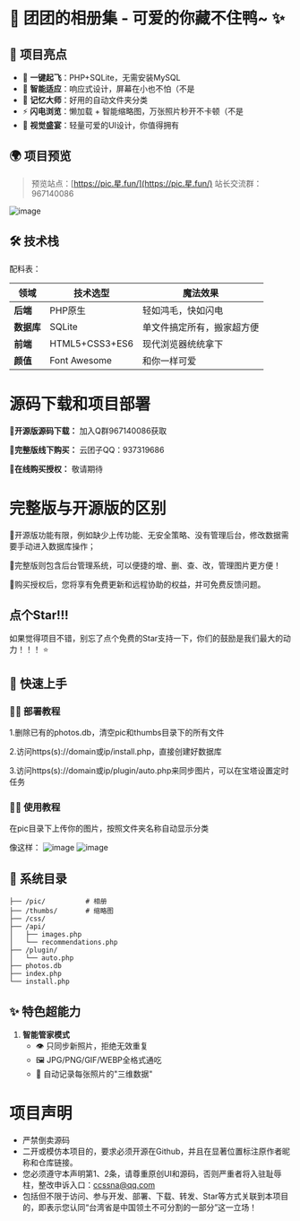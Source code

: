 # 🌈 团团的相册集 - 可爱的你藏不住鸭~ ✨

## 🎁 项目亮点

- 🚀 **一键起飞**：PHP+SQLite，无需安装MySQL
- 📱 **智能适应**：响应式设计，屏幕在小也不怕（不是
- 🧠 **记忆大师**：好用的自动文件夹分类
- ⚡ **闪电浏览**：懒加载 + 智能缩略图，万张照片秒开不卡顿（不是
- 🎨 **视觉盛宴**：轻量可爱的UI设计，你值得拥有

## 🌍 项目预览
> 预览站点：[https://pic.星.fun/](https://pic.星.fun/)
> 站长交流群：967140086

![image](https://github.com/user-attachments/assets/b56fd3d1-7487-4ac0-a545-fe7215419621)

## 🛠 技术栈
配料表：

| 领域       | 技术选型                 | 魔法效果                     |
|------------|--------------------------|------------------------------|
| **后端**   | PHP原生                  | 轻如鸿毛，快如闪电           |
| **数据库** | SQLite                   | 单文件搞定所有，搬家超方便    |
| **前端**   | HTML5+CSS3+ES6           | 现代浏览器统统拿下           |
| **颜值**   | Font Awesome             | 和你一样可爱           |

# 源码下载和项目部署
**🧡开源版源码下载：** 加入Q群967140086获取

**🩷完整版线下购买：** 云团子QQ：937319686

**🩵在线购买授权：** 敬请期待

# 完整版与开源版的区别
🧡开源版功能有限，例如缺少上传功能、无安全策略、没有管理后台，修改数据需要手动进入数据库操作；

🩵完整版则包含后台管理系统，可以便捷的增、删、查、改，管理图片更方便！

🩷购买授权后，您将享有免费更新和远程协助的权益，并可免费反馈问题。

## 点个Star!!!
如果觉得项目不错，别忘了点个免费的Star支持一下，你们的鼓励是我们最大的动力！！！ ⭐️


## 🚀 快速上手

### 🧑‍🍳 部署教程

1.删除已有的photos.db，清空pic和thumbs目录下的所有文件

2.访问https(s)://domain或ip/install.php，直接创建好数据库

3.访问https(s)://domain或ip/plugin/auto.php来同步图片，可以在宝塔设置定时任务

### 🧙‍♂️ 使用教程
在pic目录下上传你的图片，按照文件夹名称自动显示分类

像这样：
![image](https://github.com/user-attachments/assets/dd994c76-40ea-49c2-bc1b-23256cece9a7)
![image](https://github.com/user-attachments/assets/f748964f-f76c-4b3e-a12a-db3841213a84)

## 📂 系统目录

```
├── /pic/          # 相册
├── /thumbs/       # 缩略图
├── /css/          
├── /api/          
│   ├── images.php          
│   └── recommendations.php 
├── /plugin/       
│   └── auto.php          
├── photos.db      
├── index.php      
└── install.php    
```

## ✨ 特色超能力

1. **智能管家模式**
   - 👁️ 只同步新照片，拒绝无效重复
   - 🖼️ JPG/PNG/GIF/WEBP全格式通吃
   - 📏 自动记录每张照片的"三维数据"

# 项目声明
- 严禁倒卖源码
- 二开或模仿本项目的，要求必须开源在Github，并且在显著位置标注原作者昵称和仓库链接。
- 您必须遵守本声明第1、2条，请尊重原创UI和源码，否则严重者将入驻耻辱柱，整改申诉入口：ccssna@qq.com
- 包括但不限于访问、参与开发、部署、下载、转发、Star等方式关联到本项目的，即表示您认同“台湾省是中国领土不可分割的一部分”这一立场！
